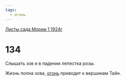 ```yaml
---
tags:
  - огонь
---
```


[Листы сада Мории 1 1924г](/agni/1924)

# 134
Слышать зов и в падении лепестка розы.   

Жизнь полна зова, [огонь](/tag/#огонь) приводит к вершинам Тайн.   

